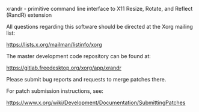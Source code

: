 xrandr - primitive command line interface to X11 Resize, Rotate, and Reflect
(RandR) extension

All questions regarding this software should be directed at the
Xorg mailing list:

  https://lists.x.org/mailman/listinfo/xorg

The master development code repository can be found at:

  https://gitlab.freedesktop.org/xorg/app/xrandr

Please submit bug reports and requests to merge patches there.

For patch submission instructions, see:

  https://www.x.org/wiki/Development/Documentation/SubmittingPatches

